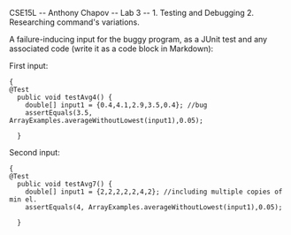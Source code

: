 CSE15L -- Anthony Chapov -- Lab 3 -- 1. Testing and Debugging 2. Researching command's variations. 


A failure-inducing input for the buggy program, as a JUnit test and any associated code (write it as a code block in Markdown):

First input: 
```
{
@Test
  public void testAvg4() {
    double[] input1 = {0.4,4.1,2.9,3.5,0.4}; //bug 
    assertEquals(3.5, ArrayExamples.averageWithoutLowest(input1),0.05);

  }
```

Second input:
```
{
@Test
  public void testAvg7() {
    double[] input1 = {2,2,2,2,2,4,2}; //including multiple copies of min el.
    assertEquals(4, ArrayExamples.averageWithoutLowest(input1),0.05);
    
  }
```
